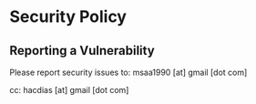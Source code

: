 # Security Policy

## Reporting a Vulnerability

Please report security issues to:
msaa1990 [at] gmail [dot com]

cc: hacdias [at] gmail [dot com]

